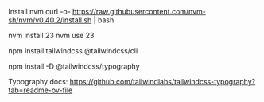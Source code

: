 Install nvm
curl -o- https://raw.githubusercontent.com/nvm-sh/nvm/v0.40.2/install.sh | bash

nvm install 23
nvm use 23

npm install tailwindcss @tailwindcss/cli

npm install -D @tailwindcss/typography

Typography docs: https://github.com/tailwindlabs/tailwindcss-typography?tab=readme-ov-file
